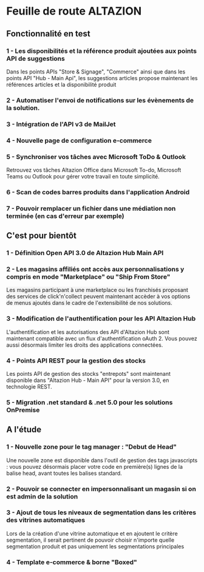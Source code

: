 <div class='roadmapPage'>
<h1>Feuille de route ALTAZION</h1>
<h2>Fonctionnalité en test</h2>
<div id="enTest">
<div class="item">
<h3>1 - Les disponibilités et la référence produit ajoutées aux points API de suggestions</h3>
<div>Dans les points APIs &quot;Store &amp; Signage&quot;, &quot;Commerce&quot; ainsi que dans les points API &quot;Hub - Main Api&quot;, les suggestions articles propose maintenant les références articles et la disponibilité produit </div>
</div>
<div class="item">
<h3>2 - Automatiser l'envoi de notifications sur les évènements de la solution.</h3>
</div>
<div class="item">
<h3>3 - Intégration de l'API v3 de MailJet</h3>
</div>
<div class="item">
<h3>4 - Nouvelle page de configuration e-commerce</h3>
</div>
<div class="item">
<h3>5 - Synchroniser vos tâches avec Microsoft ToDo & Outlook</h3>
<div>Retrouvez vos tâches Altazion Office dans Microsoft To-do, Microsoft Teams ou Outlook pour gérer votre travail en toute simplicité.&nbsp;&nbsp;</div>
</div>
<div class="item">
<h3>6 - Scan de codes barres produits dans l'application Android</h3>
</div>
<div class="item">
<h3>7 - Pouvoir remplacer un fichier dans une médiation non terminée (en cas d'erreur par exemple)</h3>
</div>
</div>
<h2>C'est pour bientôt</h2>
<div id="bientot">
<div class="item">
<h3>1 - Définition Open API 3.0 de Altazion Hub Main API </h3>
</div>
<div class="item">
<h3>2 - Les magasins affiliés ont accès aux personnalisations y compris en mode "Marketplace" ou "Ship From Store" </h3>
<div><span style="background-color:rgb(245, 245, 245);display:inline !important;">Les magasins participant à une marketplace ou les franchisés proposant des services de click'n'collect peuvent maintenant accèder à vos options de menus ajoutés dans le cadre de l'extensibilité de nos solutions.</span><br> </div>
</div>
<div class="item">
<h3>3 - Modification de l'authentification pour les API Altazion Hub </h3>
<div>L'authentification et les autorisations des API d'Altazion Hub sont maintenant compatible avec un flux d'authentification oAuth 2. Vous pouvez aussi désormais limiter les droits des applications connectées. </div>
</div>
<div class="item">
<h3>4 - Points API REST pour la gestion des stocks </h3>
<div>Les points API de gestion des stocks &quot;entrepots&quot; sont maintenant disponible dans &quot;Altazion Hub - Main API&quot; pour la version 3.0, en technologie REST. </div>
</div>
<div class="item">
<h3>5 - Migration .net standard & .net 5.0 pour les solutions OnPremise </h3>
</div>
</div>
<h2>A l'étude</h2>
<div id="etude">
<div class="item">
<h3>1 - Nouvelle zone pour le tag manager : "Debut de Head"</h3>
<div>Une nouvelle zone est disponible dans l'outil de gestion des tags javascripts : vous pouvez désormais placer votre code en première(s) lignes de la balise head, avant toutes les balises standard. </div>
</div>
<div class="item">
<h3>2 - Pouvoir se connecter en impersonnalisant un magasin si on est admin de la solution</h3>
</div>
<div class="item">
<h3>3 - Ajout de tous les niveaux de segmentation dans les critères des vitrines automatiques</h3>
<div>Lors de la création d'une vitrine automatique et en ajoutent le critère segmentation, il serait pertinent de pouvoir choisir n'importe quelle segmentation produit et pas uniquement les segmentations principales<br> </div>
</div>
<div class="item">
<h3>4 - Template e-commerce & borne "Boxed"</h3>
</div>
</div>
</div>

